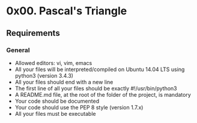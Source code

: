 # 0x00. Pascal's Triangle

## Requirements

### General

<ul>
    <li>Allowed editors: vi, vim, emacs</li>
    <li>All your files will be interpreted/compiled on Ubuntu 14.04 LTS using python3 (version 3.4.3)</li>
    <li>All your files should end with a new line</li>
    <li>The first line of all your files should be exactly #!/usr/bin/python3</li>
    <li>A README.md file, at the root of the folder of the project, is mandatory</li>
    <li>Your code should be documented</li>
    <li>Your code should use the PEP 8 style (version 1.7.x)</li>
    <li>All your files must be executable</li>
</ul>